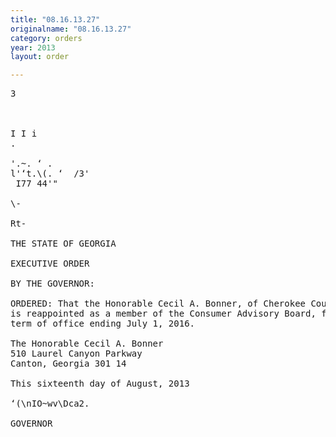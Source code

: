 ```yaml
---
title: "08.16.13.27"
originalname: "08.16.13.27"
category: orders
year: 2013
layout: order

---
```

<pre>
3

    

I I i
.

'.~. ‘ .
l'‘t.\(. ‘  /3'
 I77 44'"

\-

Rt-

THE STATE OF GEORGIA

EXECUTIVE ORDER

BY THE GOVERNOR:

ORDERED: That the Honorable Cecil A. Bonner, of Cherokee County, Georgia,
is reappointed as a member of the Consumer Advisory Board, for a
term of office ending July 1, 2016.

The Honorable Cecil A. Bonner
510 Laurel Canyon Parkway
Canton, Georgia 301 14

This sixteenth day of August, 2013

‘(\nIO~wv\Dca2.

GOVERNOR

</pre>
